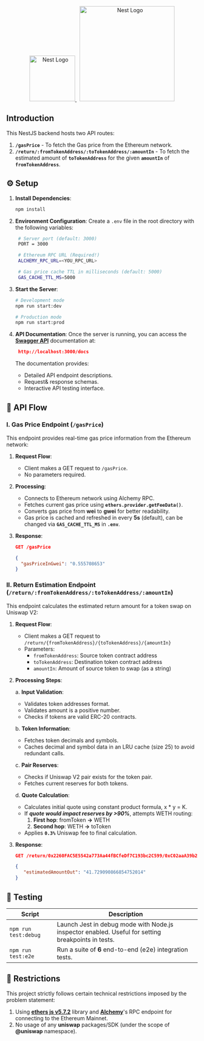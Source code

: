 <p align="center">
  <a href="https://nestjs.com/" target="_blank">
    <img src="https://nestjs.com/img/logo-small.svg" width="120" alt="Nest Logo" />
  </a>
  &nbsp;
  <a href="https://app.uniswap.org/" target="_blank">
    <img src="https://1000logos.net/wp-content/uploads/2022/09/Uniswap-Symbol.png" width="250" alt="Nest Logo" />
  </a>
</p>

## Introduction

This NestJS backend hosts two API routes:

1. **`/gasPrice`** - To fetch the Gas price from the Ethereum network.
2. **`/return/:fromTokenAddress/:toTokenAddress/:amountIn`** - To fetch the estimated amount of **`toTokenAddress`** for the given **`amountIn`** of **`fromTokenAddress`**.

## ⚙️ Setup

1. **Install Dependencies**:

   ```bash
   npm install
   ```

2. **Environment Configuration**:
   Create a `.env` file in the root directory with the following variables:

   ```bash
    # Server port (default: 3000)
    PORT = 3000

    # Ethereum RPC URL (Required!)
    ALCHEMY_RPC_URL=<YOU_RPC_URL>

    # Gas price cache TTL in milliseconds (default: 5000)
    GAS_CACHE_TTL_MS=5000
   ```

3. **Start the Server**:

   ```bash
   # Development mode
   npm run start:dev

   # Production mode
   npm run start:prod
   ```

4. **API Documentation**:
   Once the server is running, you can access the [**Swagger API**](https://swagger.io/) documentation at:
   ```json
    http://localhost:3000/docs
   ```
   The documentation provides:
   - Detailed API endpoint descriptions.
   - Request& response schemas.
   - Interactive API testing interface.

## 🔗 API Flow

### I. Gas Price Endpoint (`/gasPrice`)

This endpoint provides real-time gas price information from the Ethereum network:

1. **Request Flow**:

   - Client makes a GET request to `/gasPrice`.
   - No parameters required.

2. **Processing**:

   - Connects to Ethereum network using Alchemy RPC.
   - Fetches current gas price using **`ethers.provider.getFeeData()`**.
   - Converts gas price from **wei** to **gwei** for better readability.
   - Gas price is cached and refreshed in every **5s** (default), can be changed via **`GAS_CACHE_TTL_MS`** in **`.env`**.

3. **Response**:

   ```json
   GET /gasPrice

   {
     "gasPriceInGwei": "0.555708653"
   }
   ```

### II. Return Estimation Endpoint (`/return/:fromTokenAddress/:toTokenAddress/:amountIn`)

This endpoint calculates the estimated return amount for a token swap on Uniswap V2:

1. **Request Flow**:

   - Client makes a GET request to `/return/{fromTokenAddress}/{toTokenAddress}/{amountIn}`
   - Parameters:
     - `fromTokenAddress`: Source token contract address
     - `toTokenAddress`: Destination token contract address
     - `amountIn`: Amount of source token to swap (as a string)

2. **Processing Steps**:

   a. **Input Validation**:

   - Validates token addresses format.
   - Validates amount is a positive number.
   - Checks if tokens are valid ERC-20 contracts.

   b. **Token Information**:

   - Fetches token decimals and symbols.
   - Caches decimal and symbol data in an LRU cache (size 25) to avoid redundant calls.

   c. **Pair Reserves**:

   - Checks if Uniswap V2 pair exists for the token pair.
   - Fetches current reserves for both tokens.

   d. **Quote Calculation**:

   - Calculates initial quote using constant product formula, x \* y = K.
   - If **_quote would impact reserves by >90%_**, attempts WETH routing:
     1. **First hop**: fromToken **→** WETH
     2. **Second hop**: WETH **→** toToken
   - Applies **`0.3%`** Uniswap fee to final calculation.

3. **Response**:

   ```json
   GET /return/0x2260FAC5E5542a773Aa44fBCfeDf7C193bc2C599/0xC02aaA39b223FE8D0A0e5C4F27eAD9083C756Cc2/1

   {
      "estimatedAmountOut": "41.729090866854752014"
   }
   ```

## 🧪 Testing

| Script               | Description                                                                                        |
| -------------------- | -------------------------------------------------------------------------------------------------- |
| `npm run test:debug` | Launch Jest in debug mode with Node.js inspector enabled. Useful for setting breakpoints in tests. |
| `npm run test:e2e`   | Run a suite of **6** end-to-end (e2e) integration tests.                                           |

## 🚫 Restrictions

This project strictly follows certain technical restrictions imposed by the problem statement:

1. Using [**ethers js v5.7.2**](https://docs.ethers.org/v5/) library and [**Alchemy**](https://www.alchemy.com/)'s RPC endpoint for connecting to the Ethereum Mainnet.
2. No usage of any **uniswap** packages/SDK (under the scope of **@uniswap** namespace).
